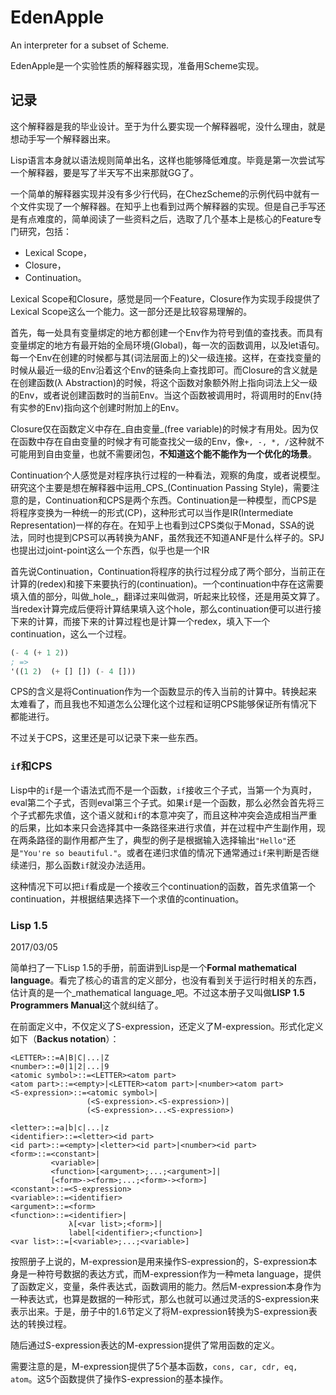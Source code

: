 # EdenApple
An interpreter for a subset of Scheme.

EdenApple是一个实验性质的解释器实现，准备用Scheme实现。

## 记录

这个解释器是我的毕业设计。至于为什么要实现一个解释器呢，没什么理由，就是想动手写一个解释器出来。

Lisp语言本身就以语法规则简单出名，这样也能够降低难度。毕竟是第一次尝试写一个解释器，要是写了半天写不出来那就GG了。

一个简单的解释器实现并没有多少行代码，在ChezScheme的示例代码中就有一个文件实现了一个解释器。在知乎上也看到过两个解释器的实现。但是自己手写还是有点难度的，简单阅读了一些资料之后，选取了几个基本上是核心的Feature专门研究，包括：

- Lexical Scope，
- Closure，
- Continuation。

Lexical Scope和Closure，感觉是同一个Feature，Closure作为实现手段提供了Lexical Scope这么一个能力。这一部分还是比较容易理解的。

首先，每一处具有变量绑定的地方都创建一个Env作为符号到值的查找表。而具有变量绑定的地方有最开始的全局环境(Global)，每一次的函数调用，以及let语句。每一个Env在创建的时候都与其(词法层面上的)父一级连接。这样，在查找变量的时候从最近一级的Env沿着这个Env的链条向上查找即可。而Closure的含义就是在创建函数(λ Abstraction)的时候，将这个函数对象额外附上指向词法上父一级的Env，或者说创建函数时的当前Env。当这个函数被调用时，将调用时的Env(持有实参的Env)指向这个创建时附加上的Env。

Closure仅在函数定义中存在_自由变量_(free variable)的时候才有用处。因为仅在函数中存在自由变量的时候才有可能查找父一级的Env，像`+, -, *, /`这种就不可能用到自由变量，也就不需要闭包，**不知道这个能不能作为一个优化的场景**。

Continuation个人感觉是对程序执行过程的一种看法，观察的角度，或者说模型。研究这个主要是想在解释器中运用_CPS_(Continuation Passing Style)，需要注意的是，Continuation和CPS是两个东西。Continuation是一种模型，而CPS是将程序变换为一种统一的形式(CP)，这种形式可以当作是IR(Intermediate Representation)一样的存在。在知乎上也看到过CPS类似于Monad，SSA的说法，同时也提到CPS可以再转换为ANF，虽然我还不知道ANF是什么样子的。SPJ也提出过joint-point这么一个东西，似乎也是一个IR

首先说Continuation，Continuation将程序的执行过程分成了两个部分，当前正在计算的(redex)和接下来要执行的(continuation)。一个continuation中存在这需要填入值的部分，叫做_hole_，翻译过来叫做洞，听起来比较怪，还是用英文算了。当redex计算完成后便将计算结果填入这个hole，那么continuation便可以进行接下来的计算，而接下来的计算过程也是计算一个redex，填入下一个continuation，这么一个过程。

```lisp
(- 4 (+ 1 2))
; =>
'((1 2)  (+ [] []) (- 4 []))
```

CPS的含义是将Continuation作为一个函数显示的传入当前的计算中。转换起来太难看了，而且我也不知道怎么公理化这个过程和证明CPS能够保证所有情况下都能进行。

不过关于CPS，这里还是可以记录下来一些东西。

### `if`和CPS

Lisp中的`if`是一个语法式而不是一个函数，`if`接收三个子式，当第一个为真时，eval第二个子式，否则eval第三个子式。如果`if`是一个函数，那么必然会首先将三个子式都先求值，这个语义就和`if`的本意冲突了，而且这种冲突会造成相当严重的后果，比如本来只会选择其中一条路径来进行求值，并在过程中产生副作用，现在两条路径的副作用都产生了，典型的例子是根据输入选择输出`"Hello"`还是`"You're so beautiful."`。或者在递归求值的情况下通常通过`if`来判断是否继续递归，那么函数`if`就没办法适用。

这种情况下可以把`if`看成是一个接收三个continuation的函数，首先求值第一个continuation，并根据结果选择下一个求值的continuation。



### Lisp 1.5

2017/03/05

简单扫了一下Lisp 1.5的手册，前面讲到Lisp是一个**Formal mathematical language**。看完了核心的语言的定义部分，也没有看到关于运行时相关的东西，估计真的是一个_mathematical language_吧。不过这本册子又叫做**LISP 1.5 Programmers Manual**这个就纠结了。

在前面定义中，不仅定义了S-expression，还定义了M-expression。形式化定义如下（**Backus notation**）：

```
<LETTER>::=A|B|C|...|Z
<number>::=0|1|2|...|9
<atomic symbol>::=<LETTER><atom part>
<atom part>::=<empty>|<LETTER><atom part>|<number><atom part>
<S-expression>::=<atomic symbol>|
                 (<S-expression>.<S-expression>)|
                 (<S-expression>...<S-expression>)

<letter>::=a|b|c|...|z
<identifier>::=<letter><id part>
<id part>::=<empty>|<letter><id part>|<number><id part>
<form>::=<constant>|
         <variable>|
         <function>[<argument>;...;<argument>]|
         [<form>-><form>;...;<form>-><form>]
<constant>::=<S-expression>
<variable>::=<identifier>
<argument>::=<form>
<function>::=<identifier>|
             λ[<var list>;<form>]|
             label[<identifier>;<function>]
<var list>::=[<variable>;...;<variable>]
```

按照册子上说的，M-expression是用来操作S-expression的，S-expression本身是一种符号数据的表达方式，而M-expression作为一种meta language，提供了函数定义，变量，条件表达式，函数调用的能力。然后M-expression本身作为一种表达式，也算是数据的一种形式，那么也就可以通过灵活的S-expression来表示出来。于是，册子中的1.6节定义了将M-expression转换为S-expression表达的转换过程。

随后通过S-expression表达的M-expression提供了常用函数的定义。

需要注意的是，M-expression提供了5个基本函数，`cons, car, cdr, eq, atom`。这5个函数提供了操作S-expression的基本操作。

